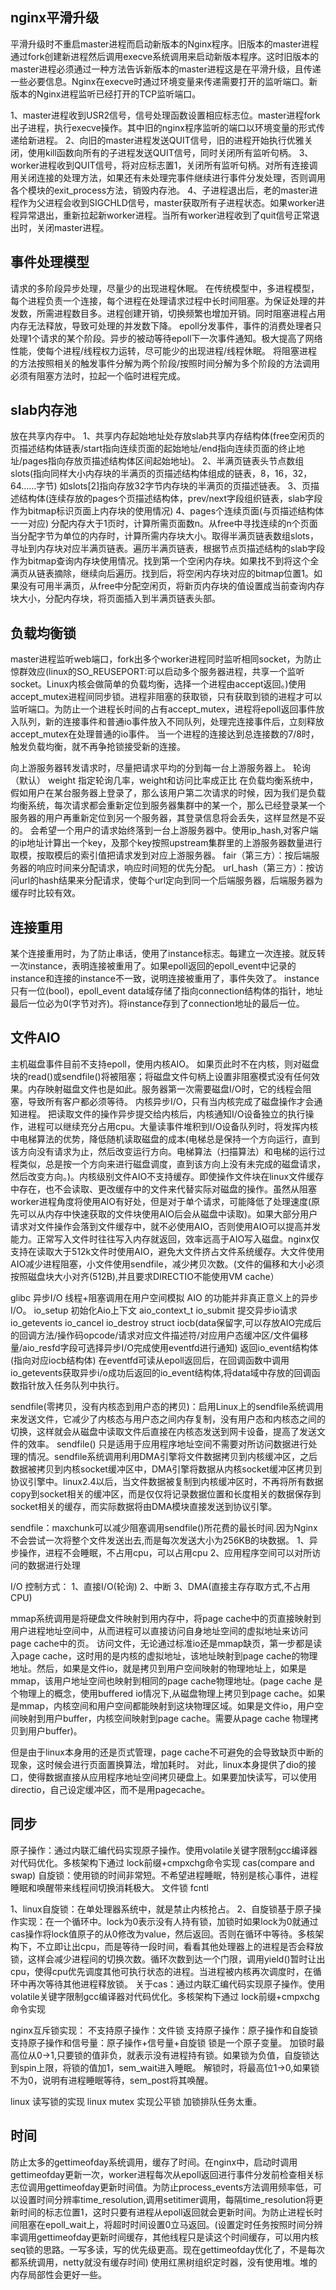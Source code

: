 ## nginx平滑升级
平滑升级时不重启master进程而启动新版本的Nginx程序。旧版本的master进程通过fork创建新进程然后调用execve系统调用来启动新版本程序。这时旧版本的master进程必须通过一种方法告诉新版本的master进程这是在平滑升级，且传递一些必要信息。Nginx在execve时通过环境变量来传递需要打开的监听端口。新版本的Nginx进程监听已经打开的TCP监听端口。

1、master进程收到USR2信号，信号处理函数设置相应标志位。master进程fork出子进程，执行execve操作。其中旧的nginx程序监听的端口以环境变量的形式传递给新进程。 
2、向旧的master进程发送QUIT信号，旧的进程开始执行优雅关闭，使用kill函数向所有的子进程发送QUIT信号，同时关闭所有监听句柄。
3、worker进程收到QUIT信号，将对应标志置1，关闭所有监听句柄。对所有连接调用关闭连接的处理方法，如果还有未处理完事件继续进行事件分发处理，否则调用各个模块的exit_process方法，销毁内存池。
4、子进程退出后，老的master进程作为父进程会收到SIGCHLD信号，master获取所有子进程状态。如果worker进程异常退出，重新拉起新worker进程。当所有worker进程收到了quit信号正常退出时，关闭master进程。

## 事件处理模型
请求的多阶段异步处理，尽量少的出现进程休眠。
在传统模型中，多进程模型，每个进程负责一个连接，每个进程在处理请求过程中长时间阻塞。为保证处理的并发数，所需进程数目多。进程创建开销，切换频繁也增加开销。同时阻塞进程占用内存无法释放，导致可处理的并发数下降。
epoll分发事件，事件的消费处理者只处理1个请求的某个阶段。异步的被动等待epoll下一次事件通知。极大提高了网络性能，使每个进程/线程权力运转，尽可能少的出现进程/线程休眠。
将阻塞进程的方法按照相关的触发事件分解为两个阶段/按照时间分解为多个阶段的方法调用
必须有阻塞方法时，拉起一个临时进程完成。
## slab内存池
放在共享内存中。
1、共享内存起始地址处存放slab共享内存结构体(free空闲页的页描述结构体链表/start指向连续页面的起始地址/end指向连续页面的终止地址/pages指向存放页描述结构体区间起始地址)。
2、半满页链表头节点数组slots(指向同样大小内存块的半满页的页描述结构体组成的链表，8，16，32，64……字节) 如slots[2]指向存放32字节内存块的半满页的页描述链表。
3、页描述结构体(连续存放的pages个页描述结构体，prev/next字段组织链表，slab字段作为bitmap标识页面上内存块的使用情况)
4、pages个连续页面(与页描述结构体一一对应)
分配内存大于1页时，计算所需页面数n。从free中寻找连续的n个页面
当分配字节为单位的内存时，计算所需内存块大小。取得半满页链表数组slots，寻址到内存块对应半满页链表。遍历半满页链表，根据节点页描述结构的slab字段作为bitmap查询内存块使用情况。找到第一个空闲内存块。如果找不到将这个全满页从链表摘除，继续向后遍历。找到后，将空闲内存块对应的bitmap位置1。如果没有可用半满页，从free中分配空闲页，将新页内存块的值设置成当前查询内存块大小，分配内存块，将页面插入到半满页链表头部。

## 负载均衡锁
master进程监听web端口，fork出多个worker进程同时监听相同socket，为防止惊群效应(linux的SO_REUSEPORT:可以启动多个服务器进程，共享一个监听socket。Linux内核会做简单的负载均衡，选择一个进程由accept返回。)使用accept_mutex进程间同步锁。进程非阻塞的获取锁，只有获取到锁的进程才可以监听端口。为防止一个进程长时间的占有accept_mutex，进程将epoll返回事件放入队列，新的连接事件和普通io事件放入不同队列，处理完连接事件后，立刻释放accept_mutex在处理普通的io事件。
当一个进程的连接达到总连接数的7/8时，触发负载均衡，就不再争抢锁接受新的连接。

向上游服务器转发请求时，尽量把请求平均的分到每一台上游服务器上。
轮询（默认）
weight 指定轮询几率，weight和访问比率成正比
在负载均衡系统中，假如用户在某台服务器上登录了，那么该用户第二次请求的时候，因为我们是负载均衡系统，每次请求都会重新定位到服务器集群中的某一个，那么已经登录某一个服务器的用户再重新定位到另一个服务器，其登录信息将会丢失，这样显然是不妥的。
会希望一个用户的请求始终落到一台上游服务器中。使用ip_hash,对客户端的ip地址计算出一个key，及那个key按照upstream集群里的上游服务器数量进行取模，按取模后的索引值把请求发到对应上游服务器。
fair（第三方）：按后端服务器的响应时间来分配请求，响应时间短的优先分配。
url_hash（第三方）：按访问url的hash结果来分配请求，使每个url定向到同一个后端服务器，后端服务器为缓存时比较有效。

## 连接重用
某个连接重用时，为了防止串话，使用了instance标志。每建立一次连接。就反转一次instance，表明连接被重用了。如果epoll返回的epoll_event中记录的instance和连接的instance不一致，说明连接被重用了，事件失效了。
instance只有一位(bool)，epoll_event data域存储了指向connection结构体的指针，地址最后一位必为0(字节对齐)。将instance存到了connection地址的最后一位。

## 文件AIO
主机磁盘事件目前不支持epoll，使用内核AIO。
如果页此时不在内核，则对磁盘块的read()或sendfile()将被阻塞；将磁盘文件句柄上设置非阻塞模式没有任何效果。内存映射磁盘文件也是如此。服务器第一次需要磁盘I/O时，它的线程会阻塞，导致所有客户都必须等待。
内核异步I/O，只有当内核完成了磁盘操作才会通知进程。
把读取文件的操作异步提交给内核后，内核通知I/O设备独立的执行操作，进程可以继续充分占用cpu。大量读事件堆积到I/O设备队列时，将发挥内核中电梯算法的优势，降低随机读取磁盘的成本(电梯总是保持一个方向运行，直到该方向没有请求为止，然后改变运行方向。电梯算法（扫描算法）和电梯的运行过程类似，总是按一个方向来进行磁盘调度，直到该方向上没有未完成的磁盘请求，然后改变方向。)。内核级别文件AIO不支持缓存。即使操作文件块在linux文件缓存中存在，也不会读取、更改缓存中的文件来代替实际对磁盘的操作。虽然从阻塞worker进程角度将使用AIO有好处，但是对于单个请求，可能降低了处理速度(原先可以从内存中快速获取的文件块使用AIO后会从磁盘中读取)。如果大部分用户请求对文件操作会落到文件缓存中，就不必使用AIO，否则使用AIO可以提高并发能力。正常写入文件时往往写入内存就返回，效率远高于AIO写入磁盘。nginx仅支持在读取大于512k文件时使用AIO，避免大文件挤占文件系统缓存。大文件使用AIO减少进程阻塞，小文件使用sendfile，减少拷贝次数。(文件的偏移和大小必须按照磁盘块大小对齐(512B),并且要求DIRECTIO不能使用VM cache）

glibc 异步I/O 线程+阻塞调用在用户空间模拟 AIO 的功能并非真正意义上的异步I/O。
io_setup 初始化Aio上下文 aio_context_t io_submit 提交异步io请求 io_getevents io_cancel io_destroy
struct iocb(data保留字,可以存放AIO完成后的回调方法/操作码opcode/请求对应文件描述符/对应用户态缓冲区/文件偏移量/aio_resfd字段可选择异步I/O完成使用eventfd进行通知)
返回io_event结构体(指向对应iocb结构体)
在eventfd可读从epoll返回后，在回调函数中调用io_getevents获取异步i/o成功后返回的io_event结构体,将data域中存放的回调函数指针放入任务队列中执行。

sendfile(零拷贝，没有内核态到用户态的拷贝)：启用Linux上的sendfile系统调用来发送文件，它减少了内核态与用户态之间内存复制，没有用户态和内核态之间的切换，这样就会从磁盘中读取文件后直接在内核态发送到网卡设备，提高了发送文件的效率。 sendfile() 只是适用于应用程序地址空间不需要对所访问数据进行处理的情况。sendfile系统调用利用DMA引擎将文件数据拷贝到内核缓冲区，之后数据被拷贝到内核socket缓冲区中，DMA引擎将数据从内核socket缓冲区拷贝到协议引擎中。linux2.4以后，当文件数据被复制到内核缓冲区时，不再将所有数据copy到socket相关的缓冲区，而是仅仅将记录数据位置和长度相关的数据保存到socket相关的缓存，而实际数据将由DMA模块直接发送到协议引擎。

sendfile：maxchunk可以减少阻塞调用sendfile()所花费的最长时间.因为Nginx不会尝试一次将整个文件发送出去,而是每次发送大小为256KB的块数据。
1、异步操作，进程不会睡眠，不占用cpu，可以占用cpu 2、应用程序空间可以对所访问的数据进行处理

I/O 控制方式：
1、直接I/O(轮询)
2、中断
3、DMA(直接主存存取方式,不占用CPU)

mmap系统调用是将硬盘文件映射到用内存中，将page cache中的页直接映射到用户进程地址空间中，从而进程可以直接访问自身地址空间的虚拟地址来访问page cache中的页。
访问文件，无论通过标准io还是mmap缺页，第一步都是读入page cache，这时用的是内核的虚拟地址，该地址映射到page cache的物理地址。然后，如果是文件io，就是拷贝到用户空间映射的物理地址上，如果是mmap，该用户地址空间也映射到相同的page cache物理地址。(page cache 是个物理上的概念，使用buffered io情况下,从磁盘物理上拷贝到page cache。如果是mmap，内核空间和用户空间都能映射到这块物理区域。如果是文件io，用户空间映射到用户buffer，内核空间映射到page cache。需要从page cache 物理拷贝到用户buffer)。

但是由于linux本身用的还是页式管理，page cache不可避免的会导致缺页中断的现象，这时候会进行页面置换算法，增加耗时。
对此，linux本身提供了dio的接口，使得数据直接从应用程序地址空间拷贝硬盘上。如果要加快读写，可以使用directio，自己设定缓冲区，而不是用pagecache。



## 同步
原子操作：通过内联汇编代码实现原子操作。使用volatile关键字限制gcc编译器对代码优化。多核架构下通过 lock前缀+cmpxchg命令实现 cas(compare and swap)
自旋锁：使用锁的时间非常短。不希望进程睡眠，特别是核心事件，进程睡眠和唤醒带来线程间切换消耗极大。
文件锁 fcntl

1、linux自旋锁：在单处理器系统中，就是禁止内核抢占。
2、自旋锁基于原子操作实现：在一个循环中。lock为0表示没有人持有锁，加锁时如果lock为0就通过cas操作将lock值原子的从0修改为value，然后返回。否则在循环中等待。多核架构下，不立即让出cpu，而是等待一段时间，看看其他处理器上的进程是否会释放锁，这样会减少进程间的切换次数。循环次数到达一个门限，调用yield()暂时让出cpu，使得cpu优先调度其他可执行状态的进程。当进程被内核再次调度时，在循环中再次等待其他进程释放锁。
关于cas：通过内联汇编代码实现原子操作。使用volatile关键字限制gcc编译器对代码优化。多核架构下通过 lock前缀+cmpxchg命令实现

nginx互斥锁实现：
不支持原子操作：文件锁
支持原子操作：原子操作和自旋锁
支持原子操作和信号量：原子操作+信号量+自旋锁 锁是一个原子变量。
加锁时最高位从0->1,只要锁的值非负，就表示没有进程持有锁。如果锁为负值，自旋锁达到spin上限，将锁的值加1，sem_wait进入睡眠。
解锁时，将最高位1->0,如果锁不为0，说明有进程睡眠等待，sem_post将其唤醒。

linux 读写锁的实现
linux mutex 实现公平锁 加锁排队任务太重。

## 时间
防止太多的gettimeofday系统调用，缓存了时间。在nginx中，启动时调用gettimeofday更新一次，worker进程每次从epoll返回进行事件分发前检查相关标志位调用gettimeofday更新时间值。为防止process_events方法调用频率低，可以设置时间分辨率time_resolution,调用setitimer调用，每隔time_resolution将更新时间的标志位置1，这时只要有进程从epoll返回就会更新时间。为防止进程长时间阻塞在epoll_wait上，将超时时间设置0立马返回。(设置定时任务按照时间分辨率调用gettimeofday更新时间缓存，其他线程只是读这个时间缓存，可以用内核seq锁的思路。一写多读，写的优先级更高。现在gettimeofday优化了，不是每次都系统调用，netty就没有缓存时间)
使用红黑树组织定时器，没有使用堆。堆的内存局部性会更好一些。




